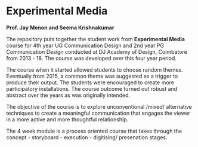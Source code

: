# Experimental Media
**Prof. Jay Menon and Seema Krishnakumar**

The repository puts together the student work from **Experimental Media** course for 4th year UG Communication Design and 2nd year PG Communication Design conducted at DJ Academy of Design, Coimbatore from 2013 - 18. The course was developed over this four year period. 

The course when it started allowed students to choose random themes. Eventually from 2015, a common theme was suggested as a trigger to produce their output. The students were encouraged to create more participatory installations. The course outcome turned out robust and abstract over the years as was originally intended. 

The objective of the course is to explore unconventional /mixed/ alternative techniques to create a meaningful communication that engages the viewer in a more active and more thoughtful relationship.

The 4 week module is a process oriented course that takes through the concept - storyboard - execution - digitising/ presenation stages.
